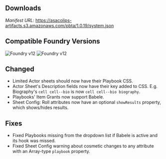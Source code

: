 ## Downloads
_Manifest URL_: https://asacolips-artifacts.s3.amazonaws.com/pbta/1.0.19/system.json

## Compatible Foundry Versions
![Foundry v12](https://img.shields.io/badge/Foundry-v12-green) ![Foundry v12](https://img.shields.io/badge/Foundry-v12-orange)

## Changed
- Limited Actor sheets should now have their Playbook CSS.
- Actor Sheet's Description fields now have their key added to CSS. E.g. Biography's `cell cell--bio` is now `cell cell--bio biography`.
- Playbooks' Item Grants now support Babele.
- Sheet Config: Roll attributes now have an optional `showResults` property, which shows/hides results.

## Fixes
- Fixed Playbooks missing from the dropdown list if Babele is active and its hook was missed.
- Fixed Sheet Config warning about cosmetic changes to any attribute with an Array-type `playbook` property.